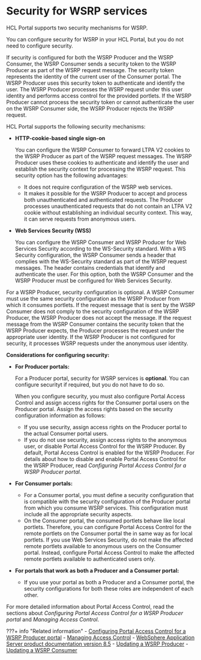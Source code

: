 # Security for WSRP services

HCL Portal supports two security mechanisms for WSRP.

You can configure security for WSRP in your HCL Portal, but you do not need to configure security.

If security is configured for both the WSRP Producer and the WSRP Consumer, the WSRP Consumer sends a security token to the WSRP Producer as part of the WSRP request message. The security token represents the identity of the current user of the Consumer portal. The WSRP Producer uses this security token to authenticate and identify the user. The WSRP Producer processes the WSRP request under this user identity and performs access control for the provided portlets. If the WSRP Producer cannot process the security token or cannot authenticate the user on the WSRP Consumer side, the WSRP Producer rejects the WSRP request.

HCL Portal supports the following security mechanisms:

-   **HTTP-cookie-based single sign-on**

    You can configure the WSRP Consumer to forward LTPA V2 cookies to the WSRP Producer as part of the WSRP request messages. The WSRP Producer uses these cookies to authenticate and identify the user and establish the security context for processing the WSRP request. This security option has the following advantages:

    -   It does not require configuration of the WSRP web services.
    -   It makes it possible for the WSRP Producer to accept and process both unauthenticated and authenticated requests. The Producer processes unauthenticated requests that do not contain an LTPA V2 cookie without establishing an individual security context. This way, it can serve requests from anonymous users.
-   **Web Services Security \(WSS\)**

    You can configure the WSRP Consumer and WSRP Producer for Web Services Security according to the WS-Security standard. With a WS Security configuration, the WSRP Consumer sends a header that complies with the WS-Security standard as part of the WSRP request messages. The header contains credentials that identify and authenticate the user. For this option, both the WSRP Consumer and the WSRP Producer must be configured for Web Services Security.


For a WSRP Producer, security configuration is optional. A WSRP Consumer must use the same security configuration as the WSRP Producer from which it consumes portlets. If the request message that is sent by the WSRP Consumer does not comply to the security configuration of the WSRP Producer, the WSRP Producer does not accept the message. If the request message from the WSRP Consumer contains the security token that the WSRP Producer expects, the Producer processes the request under the appropriate user identity. If the WSRP Producer is not configured for security, it processes WSRP requests under the anonymous user identity.

**Considerations for configuring security:**

-   **For Producer portals:**

    For a Producer portal, security for WSRP services is **optional**. You can configure securityt if required, but you do not have to do so.

    When you configure security, you must also configure Portal Access Control and assign access rights for the Consumer portal users on the Producer portal. Assign the access rights based on the security configuration information as follows:

    -   If you use security, assign access rights on the Producer portal to the actual Consumer portal users.
    -   If you do not use security, assign access rights to the anonymous user, or disable Portal Access Control for the WSRP Producer.
    By default, Portal Access Control is enabled for the WSRP Producer. For details about how to disable and enable Portal Access Control for the WSRP Producer, read *Configuring Portal Access Control for a WSRP Producer portal*.

-   **For Consumer portals:**

    -   For a Consumer portal, you must define a security configuration that is compatible with the security configuration of the Producer portal from which you consume WSRP services. This configuration must include all the appropriate security aspects.
    -   On the Consumer portal, the consumed portlets behave like local portlets. Therefore, you can configure Portal Access Control for the remote portlets on the Consumer portal the in same way as for local portlets. If you use Web Services Security, do not make the affected remote portlets available to anonymous users on the Consumer portal. Instead, configure Portal Access Control to make the affected remote portlets available to authenticated users only.
-   **For portals that work as both a Producer and a Consumer portal:**

    -   If you use your portal as both a Producer and a Consumer portal, the security configurations for both these roles are independent of each other.

For more detailed information about Portal Access Control, read the sections about *Configuring Portal Access Control for a WSRP Producer portal* and *Managing Access Control*.


???+ info "Related information"
    - [Configuring Portal Access Control for a WSRP Producer portal](../portal_wsrp_producer/securing_wsrp_prod_portal/wsrpt_prod_sec_pac.md)
    - [Managing Access Control](../../../../../deployment/manage/security/people/authorization/controlling_access/sec_ac_adm.md)
    - [WebSphere Application Server product documentation version 8.5](http://www-01.ibm.com/software/webservers/appserv/was/library/)
    - [Updating a WSRP Producer](../../../../../deployment/manage/migrate/next_steps/post_mig_activities/portal_task/wsrp/mig_post_wsrp_producer.md)
    - [Updating a WSRP Consumer](../../../../../deployment/manage/migrate/next_steps/post_mig_activities/portal_task/wsrp/mig_post_wsrp_consumer.md)

